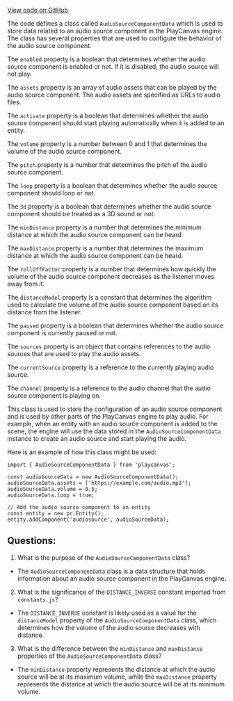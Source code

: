 [View code on GitHub](https://github.com/playcanvas/engine/src/framework/components/audio-source/data.js)

The code defines a class called `AudioSourceComponentData` which is used to store data related to an audio source component in the PlayCanvas engine. The class has several properties that are used to configure the behavior of the audio source component.

The `enabled` property is a boolean that determines whether the audio source component is enabled or not. If it is disabled, the audio source will not play.

The `assets` property is an array of audio assets that can be played by the audio source component. The audio assets are specified as URLs to audio files.

The `activate` property is a boolean that determines whether the audio source component should start playing automatically when it is added to an entity.

The `volume` property is a number between 0 and 1 that determines the volume of the audio source component.

The `pitch` property is a number that determines the pitch of the audio source component.

The `loop` property is a boolean that determines whether the audio source component should loop or not.

The `3d` property is a boolean that determines whether the audio source component should be treated as a 3D sound or not.

The `minDistance` property is a number that determines the minimum distance at which the audio source component can be heard.

The `maxDistance` property is a number that determines the maximum distance at which the audio source component can be heard.

The `rollOffFactor` property is a number that determines how quickly the volume of the audio source component decreases as the listener moves away from it.

The `distanceModel` property is a constant that determines the algorithm used to calculate the volume of the audio source component based on its distance from the listener.

The `paused` property is a boolean that determines whether the audio source component is currently paused or not.

The `sources` property is an object that contains references to the audio sources that are used to play the audio assets.

The `currentSource` property is a reference to the currently playing audio source.

The `channel` property is a reference to the audio channel that the audio source component is playing on.

This class is used to store the configuration of an audio source component and is used by other parts of the PlayCanvas engine to play audio. For example, when an entity with an audio source component is added to the scene, the engine will use the data stored in the `AudioSourceComponentData` instance to create an audio source and start playing the audio. 

Here is an example of how this class might be used:

```
import { AudioSourceComponentData } from 'playcanvas';

const audioSourceData = new AudioSourceComponentData();
audioSourceData.assets = ['https://example.com/audio.mp3'];
audioSourceData.volume = 0.5;
audioSourceData.loop = true;

// Add the audio source component to an entity
const entity = new pc.Entity();
entity.addComponent('audiosource', audioSourceData);
```
## Questions: 
 1. What is the purpose of the `AudioSourceComponentData` class?
- The `AudioSourceComponentData` class is a data structure that holds information about an audio source component in the PlayCanvas engine.

2. What is the significance of the `DISTANCE_INVERSE` constant imported from `constants.js`?
- The `DISTANCE_INVERSE` constant is likely used as a value for the `distanceModel` property of the `AudioSourceComponentData` class, which determines how the volume of the audio source decreases with distance.

3. What is the difference between the `minDistance` and `maxDistance` properties of the `AudioSourceComponentData` class?
- The `minDistance` property represents the distance at which the audio source will be at its maximum volume, while the `maxDistance` property represents the distance at which the audio source will be at its minimum volume.
